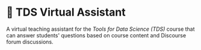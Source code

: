 # 🧠 TDS Virtual Assistant

A virtual teaching assistant for the *Tools for Data Science (TDS)* course that can answer students' questions based on course content and Discourse forum discussions.
